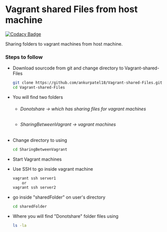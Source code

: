 # Vagrant shared Files from host machine

[![Codacy Badge](https://api.codacy.com/project/badge/Grade/d5de7c99d37e425e829b828b0729b97c)](https://app.codacy.com/app/ankurpatel18/Vagrant-shared-Files?utm_source=github.com&utm_medium=referral&utm_content=ankurpatel18/Vagrant-shared-Files&utm_campaign=Badge_Grade_Settings)

Sharing folders to vagrant machines from host machine.

### Steps to follow
 - Download sourcode from git and change directory to Vagrant-shared-Files
    ```sh
    git clone https://github.com/ankurpatel18/Vagrant-shared-Files.git
    cd Vagrant-shared-Files
    ```
 - You will find two folders 
    - ###### Donotshare -> which has sharing files for vagrant machines
    - ###### SharingBetweenVagrant -> vagrant machines
 - Change directory to using 
    ```sh
    cd SharingBetweenVagrant
    ```
- Start Vagrant machines

- Use SSH to go inside vagrant machine 
    ```sh
    vagrant ssh server1 
        or
    vagrant ssh server2
    ```
- go inside "sharedFolder" on user's directory
    ```sh
    cd sharedFolder
    ```
- Where you will find "Donotshare" folder files using 
    ```sh
    ls -la 
    ```
